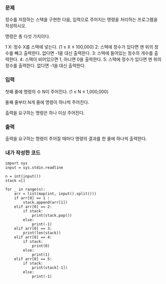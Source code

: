 ### 문제
정수를 저장하는 스택을 구현한 다음, 입력으로 주어지는 명령을 처리하는 프로그램을 작성하시오.

명령은 총 다섯 가지이다.

1 X: 정수 X를 스택에 넣는다. (1 ≤ X ≤ 100,000)
2: 스택에 정수가 있다면 맨 위의 정수를 빼고 출력한다. 없다면 -1을 대신 출력한다.
3: 스택에 들어있는 정수의 개수를 출력한다.
4: 스택이 비어있으면 1, 아니면 0을 출력한다.
5: 스택에 정수가 있다면 맨 위의 정수를 출력한다. 없다면 -1을 대신 출력한다.

### 입력
첫째 줄에 명령의 수 N이 주어진다. (1 ≤ N ≤ 1,000,000)

둘째 줄부터 N개 줄에 명령이 하나씩 주어진다.

출력을 요구하는 명령은 하나 이상 주어진다.

### 출력
출력을 요구하는 명령이 주어질 때마다 명령의 결과를 한 줄에 하나씩 출력한다.

### 내가 작성한 코드

```
import sys
input = sys.stdin.readline

n = int(input())
stack =[]

for _ in range(n):
    arr = list(map(int, input().split()))
    if arr[0] == 1 :
        stack.append(arr[1])
    elif arr[0] == 2:
        if stack:
            print(stack.pop())
        else:
            print(-1)
    elif arr[0] == 3:
        print(len(stack))
    elif arr[0] == 4:
        if stack:
            print(0)
        else:
            print(1)
    elif arr[0] == 5:
        if stack:
            print(stack[-1])
        else:
            print(-1)
